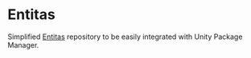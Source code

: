 # Entitas
Simplified [Entitas](https://github.com/sschmid/Entitas-CSharp) repository to be easily integrated with Unity Package Manager.
